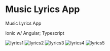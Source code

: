 # Music Lyrics App

Music Lyrics App

Ionic w/ Angular; Typescript

![lyrics1](https://user-images.githubusercontent.com/57807464/100403171-0e4a4080-3056-11eb-9dab-05054f4d2b92.PNG)
![lyrics2](https://user-images.githubusercontent.com/57807464/100403176-10140400-3056-11eb-9dc2-57e2dd62f985.PNG)
![lyrics3](https://user-images.githubusercontent.com/57807464/100403180-11453100-3056-11eb-8080-062a70e7f28a.PNG)
![lyrics4](https://user-images.githubusercontent.com/57807464/100403182-12765e00-3056-11eb-98d1-6b30a6a0d90f.PNG)
![lyrics5](https://user-images.githubusercontent.com/57807464/100403184-14402180-3056-11eb-91d8-c3e4e8e36e16.PNG)
